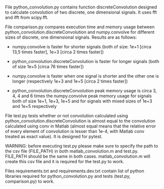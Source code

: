 File python_convolution.py contains function discreteConvolution designed to calculate convolution of two discrete, one dimensional signals.
It uses fft and ifft from scipy.fft.


File comparison.py compares execution time and memory usage between python_convolution.discreteConvolution and numpy.convolve for
different sizes of discrete, one dimensional signals. Results are as follows:

- numpy.convolve is faster for shorter signals (both of size: 1e+1 [circa 13,5 times faster], 1e+3 [circa 2 times faster])
- python_convolution.discreteConvolution is faster for longer signals (both of size 1e+5 [circa 76 times faster])
- numpy.convolve is faster when one signal is shorter and the other one is longer (respectively 1e+3 and 1e+5 [circa 2 times faster])

- python_convolution.discreteConvolution peak memory usage is circa 3, 4, 4 and 6 times the numpy.convolve peak memory usage for 
  signals both of size 1e+1, 1e+3, 1e+5 and for signals with mixed sizes of 1e+3 and 1e+5 respectively


File test.py tests whether or not convolution calculated using python_convolution.discreteConvolution is almost equal to the
convolution calculated using conv in Matlab (almost equal means that the relative error of every element of convolution
is lesser than 1e-4, with Matlab conv treated as exact value). It is designed for pytest.

WARNING: before executing test.py please make sure to specify the path to the csv file (FILE_PATH) in both
matlab_convolution.m and test.py. FILE_PATH should be the same in both cases. matlab_convolution.m will create this csv file
and it is required for the test.py to work.


Files requirements.txt and requirements.dev.txt contain list of python libraries required for python_convolution.py
and tests (test.py, comparison.py) to work.